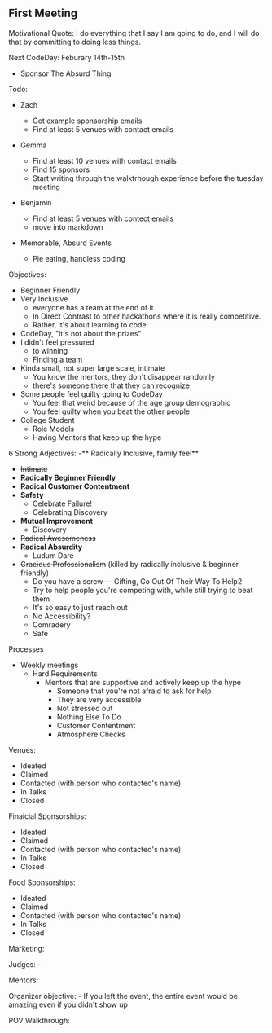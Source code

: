 First Meeting
-------------
Motivational Quote: I do everything that I say I am going to do, and I will do that by committing to doing less things.

Next CodeDay: Feburary 14th-15th
- Sponsor The Absurd Thing

Todo:
  - Zach
  	- Get example sponsorship emails
  	- Find at least 5 venues with contact emails
  - Gemma
  	- Find at least 10 venues with contact emails
  	- Find 15 sponsors
  	- Start writing through the walktrhough experience before the tuesday meeting
  - Benjamin
  	- Find at least 5 venues with contect emails
  	- move into markdown

- Memorable, Absurd Events
	- Pie eating, handless coding

Objectives:
- Beginner Friendly
- Very Inclusive
	- everyone has a team at the end of it
	- In Direct Contrast to other hackathons where it is really competitive.
	- Rather, it's about learning to code
- CodeDay, "it's not about the prizes"
- I didn't feel pressured
	-  to winning
	- Finding a team
- Kinda small, not super large scale, intimate
	- You know the mentors, they don't disappear randomly
	- there's someone there that they can recognize
- Some people feel guilty going to CodeDay
	- You feel that weird because of the age group demographic
	- You feel guilty when you beat the other people
- College Student
	- Role Models
	- Having Mentors that keep up the hype


6 Strong Adjectives:
-** Radically Inclusive, family feel**
- ~~Intimate~~
- **Radically Beginner Friendly**
- **Radical Customer Contentment**
- **Safety**
	- Celebrate Failure!
	- Celebrating Discovery
- **Mutual Improvement**
	- Discovery
- ~~Radical Awesomeness~~
- **Radical Absurdity**
	- Ludum Dare
- ~~Gracious Professionalism~~ (killed by radically inclusive & beginner friendly)
	- Do you have a screw — Gifting, Go Out Of Their Way To Help2
	- Try to help people you're competing with, while still trying to beat them
	- It's so easy to just reach out
	- No Accessibility?
	- Comradery
	- Safe

Processes
- Weekly meetings
  - Hard Requirements
    - Mentors that are supportive and actively keep up the hype
    	- Someone that you're not afraid to ask for help
    	- They are very accessible
    	- Not stressed out
    	- Nothing Else To Do
  		- Customer Contentment
      - Atmosphere Checks  

Venues:
- Ideated
- Claimed
- Contacted (with person who contacted's name)
- In Talks
- Closed

Finaicial Sponsorships:
- Ideated
- Claimed
- Contacted (with person who contacted's name)
- In Talks
- Closed

Food Sponsorships:
- Ideated
- Claimed
- Contacted (with person who contacted's name)
- In Talks
- Closed

Marketing:

Judges:
	- 

Mentors:

Organizer objective:
	- If you left the event, the entire event would be amazing even if you didn't show up


POV Walkthrough:

